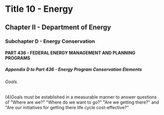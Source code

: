 
# Title 10 - Energy
## Chapter II - Department of Energy
### Subchapter D - Energy Conservation
#### PART 436 - FEDERAL ENERGY MANAGEMENT AND PLANNING PROGRAMS
##### Appendix D to Part 436 - Energy Program Conservation Elements
###### Goals.

(4)Goals must be established in a measurable manner to answer questions of "Where are we?" "Where do we want to go?" "Are we getting there?" and "Are our initiatives for getting there life cycle cost-effective?"
